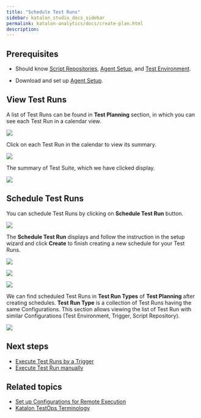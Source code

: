 ```yaml
---
title: "Schedule Test Runs"
sidebar: katalon_studio_docs_sidebar
permalink: katalon-analytics/docs/create-plan.html 
description: 
---
```


## Prerequisites

- Should know [Script Repositories](https://docs.katalon.com/katalon-analytics/docs/code-repo.html), [Agent Setup](https://docs.katalon.com/katalon-analytics/docs/agents.html), and [Test Environment](https://docs.katalon.com/katalon-analytics/docs/test-run-config.html).

- Download and set up [Agent Setup](https://docs.katalon.com/katalon-analytics/docs/agents.html).

## View Test Runs

A list of Test Runs can be found in **Test Planning** section, in which you can see each Test Run in a calendar view.

![](https://github.com/katalon-studio/docs-images/raw/master/katalon-analytics/docs/create-plan/kt2_test_planning_test_run.png)

Click on each Test Run in the calendar to view its summary.

![](https://github.com/katalon-studio/docs-images/raw/master/katalon-analytics/docs/create-plan/kt2_click_test_run_planning.png)

The summary of Test Suite, which we have clicked display.

![](https://github.com/katalon-studio/docs-images/raw/master/katalon-analytics/docs/create-plan/kt2_test_run_summary.png)

## Schedule Test Runs

You can schedule Test Runs by clicking on **Schedule Test Run** button.

![](https://github.com/katalon-studio/docs-images/raw/master/katalon-analytics/docs/create-plan/kt2_click_schedule_test_run.png)

The **Schedule Test Run** displays and follow the instruction in the setup wizard and click **Create** to finish creating a new schedule for your Test Runs.

![](https://github.com/katalon-studio/docs-images/raw/master/katalon-analytics/docs/create-plan/kt2_type_test_run_1.png)

![](https://github.com/katalon-studio/docs-images/raw/master/katalon-analytics/docs/create-plan/kt2_type_test_run_2.png)

![](https://github.com/katalon-studio/docs-images/raw/master/katalon-analytics/docs/create-plan/kt2_type_test_run_3.png)

We can find scheduled Test Runs in **Test Run Types** of **Test Planning** after creating schedules. **Test Run Type** is a collection of Test Runs having the same Configurations. This section allows viewing the list of Test Run with similar Configurations (Test Environment, Trigger, Script Repository).

![](https://github.com/katalon-studio/docs-images/raw/master/katalon-analytics/docs/create-plan/kt2_test_run_types.png)

## Next steps

- [Execute Test Runs by a Trigger](/katalon-analytics/docs/kt-scheduler.html)
- [Execute Test Run manually](/katalon-analytics/docs/execute-test-run.htm)

## Related topics

- [Set up Configurations for Remote Execution](/katalon-analytics/docs/test-run-config.html)
- [Katalon TestOps Terminology](https://docs.katalon.com/katalon-analytics/docs/testops-terminology.html)